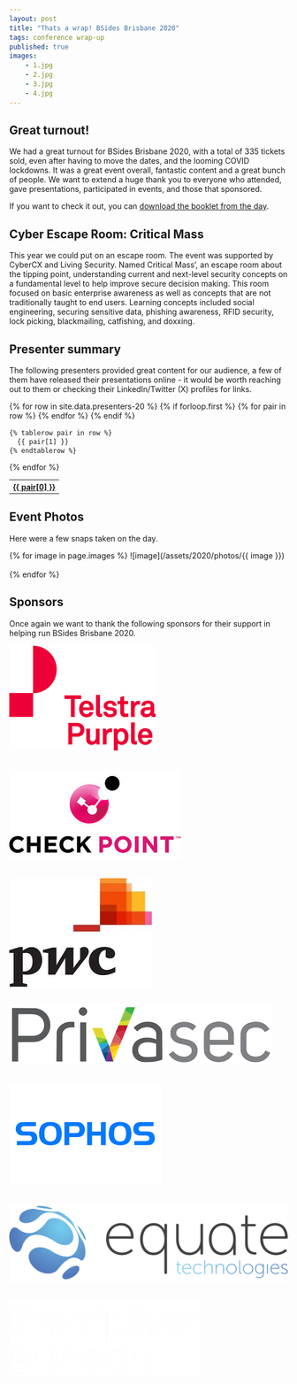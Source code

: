 ```yaml
---
layout: post
title: "Thats a wrap! BSides Brisbane 2020"
tags: conference wrap-up
published: true
images: 
    - 1.jpg
    - 2.jpg
    - 3.jpg
    - 4.jpg
---
```


## Great turnout!
We had a great turnout for BSides Brisbane 2020, with a total of 335 tickets sold, even after having to move the dates, and the looming COVID lockdowns. It was a great event overall, fantastic content and a great bunch of people. We want to extend a huge thank you to everyone who attended, gave presentations, participated in events, and those that sponsored. 

If you want to check it out, you can [download the booklet from the day](/assets/2020/booklet/booklet.pdf).

## Cyber Escape Room: Critical Mass
This year we could put on an escape room. The event was supported by CyberCX and Living Security. Named Critical Mass’, an escape room about the tipping point, understanding current and next-level security concepts on a fundamental level to help improve secure decision making. This room focused on basic enterprise awareness as well as concepts that are not traditionally taught to end users. Learning concepts included social engineering, securing sensitive data, phishing awareness, RFID security, lock picking, blackmailing, catfishing, and doxxing.

## Presenter summary
The following presenters provided great content for our audience, a few of them have released their presentations online - it would be worth reaching out to them or checking their LinkedIn/Twitter (X) profiles for links.

<table class="presenters">
  {% for row in site.data.presenters-20 %}
    {% if forloop.first %}
    <tr>
      {% for pair in row %}
        <th><a href="#">{{ pair[0] }}</a></th>
      {% endfor %}
    </tr>
    {% endif %}

    {% tablerow pair in row %}
      {{ pair[1] }}
    {% endtablerow %}
  {% endfor %}
</table>

## Event Photos
Here were a few snaps taken on the day.

{% for image in page.images %}
![image](/assets/2020/photos/{{ image }})
<br /><br />
{% endfor %}

## Sponsors
Once again we want to thank the following sponsors for their support in helping run BSides Brisbane 2020.

![image](/assets/2020/sponsors/telstra.png#sponsor)
<br /><br />

![image](/assets/2020/sponsors/checkpoint.jpg#sponsor)
<br /><br />

![image](/assets/2020/sponsors/pwc.jpg#sponsor)
<br /><br />

![image](/assets/2020/sponsors/privasec.png#sponsor)
<br /><br />

![image](/assets/2020/sponsors/sophos.png#sponsor)
<br /><br />

![image](/assets/2020/sponsors/equate.png#sponsor)
<br /><br />

![image](/assets/2020/sponsors/decipher.gif#sponsor)
<br /><br />


